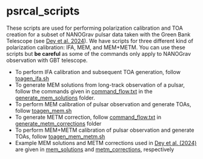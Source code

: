 # psrcal_scripts

These scripts are used for performing polarization calibration and TOA creation for a subset of NANOGrav pulsar data taken with the Green Bank Telescope (see [Dey et al. 2024](https://arxiv.org/abs/2406.13463)). We have scripts for three different kind of polarization calibration: IFA, MEM, and MEM+METM. You can use these scripts but **be careful** as some of the commands only apply to NANOGrav observation with GBT telescope.

- To perform IFA calibration and subsequent TOA generation, follow [toagen_ifa.sh](https://github.com/lanky441/psrcal_scripts/blob/main/toagen_ifa.sh)
- To generate MEM solutions from long-track observation of a pulsar, follow the commands given in [command_flow.txt](https://github.com/lanky441/psrcal_scripts/blob/main/generate_mem_solutions/command_flow.txt) in the [generate_mem_solutions](https://github.com/lanky441/psrcal_scripts/tree/main/generate_mem_solutions) folder.
- To perform MEM calibration of pulsar observation and generate TOAs, follow [toagen_mem.sh](https://github.com/lanky441/psrcal_scripts/blob/main/toagen_mem.sh)
- To generate METM correction, follow [command_flow.txt](https://github.com/lanky441/psrcal_scripts/blob/main/generate_metm_corrections/command_flow.txt) in [generate_metm_corrections](https://github.com/lanky441/psrcal_scripts/tree/main/generate_metm_corrections) folder
- To perform MEM+METM calibration of pulsar observation and generate TOAs, follow [toagen_mem_metm.sh](https://github.com/lanky441/psrcal_scripts/blob/main/toagen_mem_metm.sh)
- Example MEM solutions and METM corrections used in [Dey et al. (2024)](https://arxiv.org/abs/2406.13463) are given in [mem_solutions](https://github.com/lanky441/psrcal_scripts/tree/main/mem_solutions) and [metm_corrections](https://github.com/lanky441/psrcal_scripts/tree/main/metm_corrections), respectively
